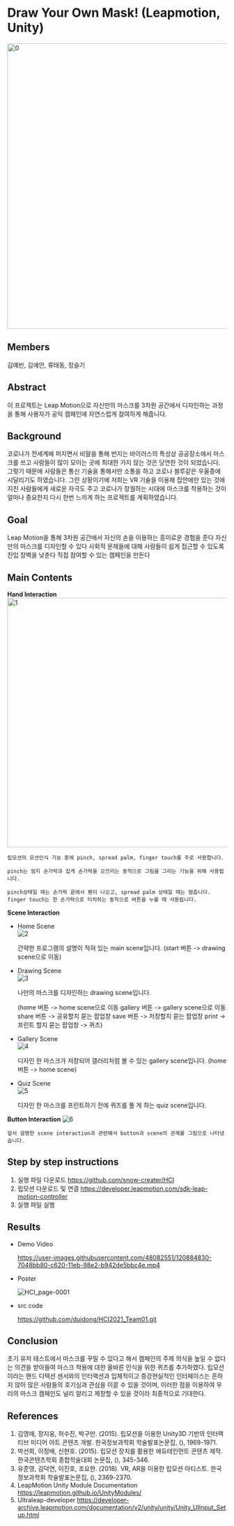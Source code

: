 # Draw Your Own Mask! (Leapmotion, Unity) 
<img width="654" alt="0" src="https://user-images.githubusercontent.com/48082551/120884763-1b0caa00-c620-11eb-9979-cff4cad1ec6c.png">


## Members
김예빈, 김예안, 류태동, 정슬기

## Abstract
이 프로젝트는 Leap Motion으로 자신만의 마스크를 3차원 공간에서 디자인하는 과정을 통해 사용자가 공익 캠페인에 자연스럽게 참여하게 해줍니다.

## Background 
코로나가 전세계에 퍼지면서 비말을 통해 번지는 바이러스의 특성상 공공장소에서 마스크를 쓰고 사람들이 많이 모이는 곳에 최대한 가지 않는 것은 당연한 것이 되었습니다. 그렇기 때문에 사람들은 통신 기술을 통해서만 소통을 하고 코로나 블루같은 우울증에 시달리기도 하였습니다. 그런 상황이기에 저희는 VR 기술을 이용해 집안에만 있는 것에 지친 사람들에게 새로운 자극도 주고 코로나가 창궐하는 시대에 마스크를 착용하는 것이 얼마나 중요한지 다시 한번 느끼게 하는 프로젝트를 계획하였습니다.

## Goal 
Leap Motion을 통해 3차원 공간에서 자신의 손을 이용하는 흥미로운 경험을 준다
자신만의 마스크를 디자인할 수 있다
사회적 문제들에 대해 사람들이 쉽게 접근할 수 있도록 진입 장벽을 낮춘다
직접 참여할 수 있는 캠페인을 만든다

## Main Contents 
**Hand Interaction**  
    <img width="571" alt="1" src="https://user-images.githubusercontent.com/48082551/120884773-2c55b680-c620-11eb-9496-2ba290384c60.png">
    
    
    립모션의 모션인식 기능 중에 pinch, spread palm, finger touch를 주로 사용합니다. 
    
    pinch는 엄지 손가락과 집게 손가락을 오므리는 동작으로 그림을 그리는 기능을 위해 사용됩니다. 
    
    pinch상태일 때는 손가락 끝에서 펜이 나오고, spread palm 상태일 때는 멈춥니다. finger touch는 한 손가락으로 터치하는 동작으로 버튼을 누를 때 사용됩니다.


**Scene Interaction**

* Home Scene   
![2](https://user-images.githubusercontent.com/48082551/120884778-324b9780-c620-11eb-87ec-4c9cdcd4c9c0.png)

    간략한 프로그램의 설명이 적혀 있는 main scene입니다.
    (start 버튼 -> drawing scene으로 이동) 

* Drawing Scene   
![3](https://user-images.githubusercontent.com/48082551/120884781-37a8e200-c620-11eb-8cc7-78a30b81d7b9.png)

    나만의 마스크를 디자인하는 drawing scene입니다.

    (home 버튼 -> home scene으로 이동
    gallery 버튼 -> gallery scene으로 이동 
    share 버튼 -> 공유할지 묻는 팝업창
    save 버튼 -> 저장할지 묻는 팝업창 
    print -> 프린트 할지 묻는 팝업창 -> 퀴즈)  

* Gallery Scene   
![4](https://user-images.githubusercontent.com/48082551/120884789-3f688680-c620-11eb-886c-d5826ac84d61.png)

    디자인 한 마스크가 저장되어 갤러리처럼 볼 수 있는 gallery scene입니다.
    (home 버튼 -> home scene) 

* Quiz Scene   
![5](https://user-images.githubusercontent.com/48082551/120884793-442d3a80-c620-11eb-9273-b68e00d2d785.png)

    디자인 한 마스크를 프린트하기 전에 퀴즈를 풀 게 하는 quiz scene입니다.      
   
**Button Interaction**
![6](https://user-images.githubusercontent.com/48082551/120884805-4b544880-c620-11eb-8f91-c8323c95e992.png)

    앞서 설명한 scene interaction과 관련해서 button과 scene의 관계를 그림으로 나타냈습니다.


## Step by step instructions
1. 실행 파일 다운로드 https://github.com/snow-creater/HCI
3. 립모션 다운로드 및 연결 https://developer.leapmotion.com/sdk-leap-motion-controller
4. 실행 파일 실행

## Results
* Demo Video

    https://user-images.githubusercontent.com/48082551/120884830-7048bb80-c620-11eb-98e2-b942de5bbc4e.mp4

* Poster

    ![HCI_page-0001](https://user-images.githubusercontent.com/48082551/120884909-e9e0a980-c620-11eb-9e89-2430b7c96154.jpg)

* src code

    https://github.com/duidong/HCI2021_Team01.git

## Conclusion 
초기 유저 테스트에서 마스크를 꾸밀 수 있다고 해서 캠페인의 주제 의식을 높일 수 없다는 의견을 받아들여 마스크 착용에 대한 올바른 인식을 위한 퀴즈를 추가하였다. 
립모션이라는 핸드 디텍션 센서와의 인터랙션과 입체적이고 증강현실적인 인터페이스는 흔하지 않아 많은 사람들의 호기심과 관심을 이끌 수 있을 것이며, 
이러한 점을 이용하여 우리의 마스크 캠페인도 널리 알리고 제창할 수 있을 것이라 최종적으로 기대한다.

## References
1. 김영애, 장지웅, 허수진, 박구만. (2015). 립모션을 이용한 Unity3D 기반의 인터랙티브 미디어 아트 콘텐츠 개발. 한국정보과학회 학술발표논문집, (), 1969-1971.
2. 박선희, 이정배, 신현호. (2015). 립모션 장치를 활용한 에듀테인먼트 콘텐츠 제작. 한국콘텐츠학회 종합학술대회 논문집, (), 345-346.
3. 유준영, 김덕연, 이진호, 조요한. (2018). VR, AR을 이용한 립모션 아티스트. 한국정보과학회 학술발표논문집, (), 2369-2370.
4. LeapMotion Unity Module Documentation https://leapmotion.github.io/UnityModules/
5. Ultraleap-developer https://developer-archive.leapmotion.com/documentation/v2/unity/unity/Unity_UIInput_Setup.html
